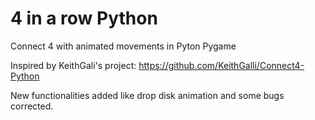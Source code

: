 # 4 in a row Python
Connect 4 with animated movements in Pyton Pygame

Inspired by KeithGali's project: https://github.com/KeithGalli/Connect4-Python

New functionalities added like drop disk animation and some bugs corrected.
